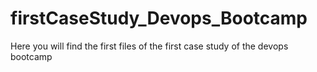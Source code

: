 # firstCaseStudy_Devops_Bootcamp
Here you will find the first files of the first case study of the devops bootcamp
